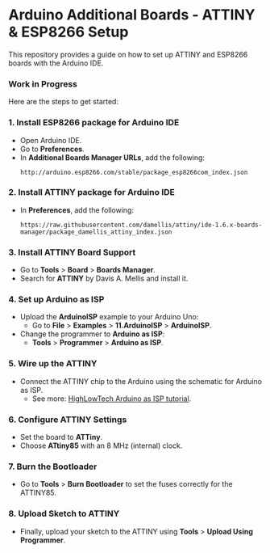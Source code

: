 # Arduino Additional Boards - ATTINY & ESP8266 Setup

This repository provides a guide on how to set up ATTINY and ESP8266 boards with the Arduino IDE.

### Work in Progress

Here are the steps to get started:

### 1. **Install ESP8266 package for Arduino IDE**
   - Open Arduino IDE.
   - Go to **Preferences**.
   - In **Additional Boards Manager URLs**, add the following:
     ```
     http://arduino.esp8266.com/stable/package_esp8266com_index.json
     ```

### 2. **Install ATTINY package for Arduino IDE**
   - In **Preferences**, add the following:
     ```
     https://raw.githubusercontent.com/damellis/attiny/ide-1.6.x-boards-manager/package_damellis_attiny_index.json
     ```

### 3. **Install ATTINY Board Support**
   - Go to **Tools** > **Board** > **Boards Manager**.
   - Search for **ATTINY** by Davis A. Mellis and install it.

### 4. **Set up Arduino as ISP**
   - Upload the **ArduinoISP** example to your Arduino Uno:
     - Go to **File** > **Examples** > **11.ArduinoISP** > **ArduinoISP**.
   - Change the programmer to **Arduino as ISP**:
     - **Tools** > **Programmer** > **Arduino as ISP**.

### 5. **Wire up the ATTINY**
   - Connect the ATTINY chip to the Arduino using the schematic for Arduino as ISP.
     - See more: [HighLowTech Arduino as ISP tutorial](http://highlowtech.org/?p=1706).

### 6. **Configure ATTINY Settings**
   - Set the board to **ATTiny**.
   - Choose **ATtiny85** with an 8 MHz (internal) clock.

### 7. **Burn the Bootloader**
   - Go to **Tools** > **Burn Bootloader** to set the fuses correctly for the ATTINY85.

### 8. **Upload Sketch to ATTINY**
   - Finally, upload your sketch to the ATTINY using **Tools** > **Upload Using Programmer**.
